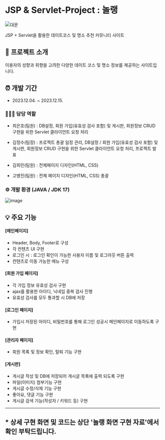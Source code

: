 # JSP & Servlet-Project : 놀랭
![대문](https://github.com/Kongnamu/Semi---Nollaeng/assets/132464605/b8aecc8a-3108-4a68-ae22-4220f23fd1e4)


JSP + Servlet을 활용한 데이트코스 및 명소 추천 커뮤니티 사이트

## 📝 프로젝트 소개
이용자의 성향과 취향을 고려한 다양한 데이트 코스 및 명소 정보를 제공하는 사이트입니다.

## ⏰ 개발 기간
 -  2023.12.04. ~ 2023.12.15.

### 🧑‍🤝‍🧑 담당 역할
 - 최은호(팀원) : DB설정, 회원 가입(유효성 검사 포함) 및 게시판, 회원정보 CRUD 구현을 위한 Servlet 클라이언트 요청 처리

 - 김정수(팀장) : 프로젝트 총괄 일정 관리, DB설정 / 회원 가입(유효성 검사 포함) 및 게시판, 회원정보 CRUD 구현을 위한 Servlet 클라이언트 요청 처리, 프로젝트 발표

 - 김희린(팀원) : 전체페이지 디자인(HTML, CSS)

 - 고병진(팀원) : 전체 페이지 디자인(HTML, CSS) 총괄

### ⚙️ 개발 환경 (JAVA / JDK 17)
![image](https://github.com/Kongnamu/Semi---Nollaeng/assets/132464605/599b804b-fa30-41de-b863-92ee8a60f9b0)

## 💡 주요 기능
#### [메인페이지]
 - Header, Body, Footer로 구성
 - 각 컨텐츠 UI 구현
 - 로그인 시 : 로그인 확인이 가능한 사용자 이름 및 로그아웃 버튼 출력
 - 컨텐츠로 이동 가능한 메뉴 구성

#### [회원 가입 페이지]
 - 각 가입 정보 유효성 검사 구현
 - ajax를 활용한 아이디, 닉네임 중복 검사 진행
 - 유효성 검사를 모두 통과할 시 DB에 저장
   
#### [로그인 페이지]
 - 가입시 저장된 아이디, 비밀번호를 통해 로그인 성공시 메인페이지로 이동하도록 구현

#### [관리자 페이지]
 - 회원 목록 및 정보 확인, 탈퇴 기능 구현
   
#### [게시판]
 - 게시글 작성 및 DB에 저장되어 게시글 목록에 출력 되도록 구현
 - 파일(이미지) 첨부기능 구현
 - 게시글 수정/삭제 기능 구현
 - 좋아요, 댓글 기능 구현
 - 게시글 검색 기능(작성자 / 키워드 등) 구현

---
## * 상세 구현 화면 및 코드는 상단 '놀랭 화면 구현 자료'에서 확인 부탁드립니다.
